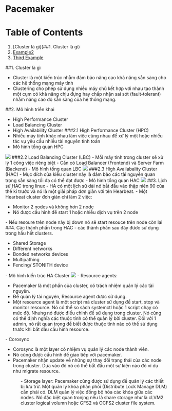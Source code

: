 ﻿Pacemaker
=========

# Table of Contents
1. [Cluster là gì](##1. Cluster là gì)
2. [Example2](#example2)
3. [Third Example](#third-example)


##1. Cluster là gì
- Cluster là một kiến trúc nhằm đảm bảo nâng cao khả năng sẵn sàng cho các hệ thống mạng máy tính
- Clustering cho phép sử dụng nhiều máy chủ kết hợp với nhau tạo thành một cụm có khả năng chịu đựng hay chấp nhận sai sót (fault-tolerant) nhằm nâng cao độ sẵn sàng của hệ thống mạng.

##2. Mô hình triển khai
 - High Performance Cluster
 - Load Balancing Cluster
 - High Availability Cluster
###2.1 High Performance Cluster (HPC)
 - Nhiều máy tính khác nhau làm việc cùng nhau để xử lý một hoặc nhiều tác vụ yêu cầu nhiều tài nguyên tính toán
 - Mô hình tổng quan HPC
<img src="http://imgur.com/yX8ueM8">
###2.2 Load Balancing Cluster (LBC)
 - Mỗi máy tính trong cluster sẽ xử lý 1 công việc riêng biệt
 - Cần có Load Balancer (Frontend) và Server Farm (Backend)
 - Mô hình tổng quan LBC
<img src="http://imgur.com/6uVfBLU">
###2.3 High Availabality Cluster (HAC)
 - Mục đích của kiểu cluster này là đảm bảo các tài nguyên quan trọng sẵn sàng tối đa có thể đạt được
 - Mô hình tổng quan HAC
<img src="http://imgur.com/a/A7OPp">
##3. Lịch sử HAC trong linux
 - HA có một lịch sử dài nó bắt đầu vào thập niên 90 của thế kỉ trước và nó là một giải pháp đơn giản với tên Hearbeat.
 - Một Hearbeat cluster đơn giản chỉ làm 2 việc:
 <ul><li>Monitor 2 nodes và không hơn 2 node</li>
 <li>Nó được cấu   hình để start 1 hoặc nhiều dịch vụ trên 2 node</li> </ul>
 - Nếu resoure trên node này bị down nó sẽ start resouce trên node còn lại
 ##4. Các thành phần trong HAC
 - các thành phần sau đây đươc sử dụng trong hầu hết clusters.
 <ul><li>Shared Storage</li>
 <li>Different networks</li>
 <li>Bonded networks devices</li>
 <li>Multipathing</li>
 <li>Fencing/ STONITH device</li></ul>
 - Mô hình kiến trúc HA Cluster
 <img src="http://imgur.com/a/99gKT">
 - Resource agents:
 <ul><li>Pacemaker là một phần của cluster, có trách nhiệm quản lý các tài nguyên.</li>
 <li>Để quản lý tài nguyên, Resource agent được sử dụng.</li>
 <li>Một resource agent là một script mà cluster sử dụng để start, stop và monitor resource. Nó có thể so sách systemctl hoặc 1 script chạy có mức độ. Nhưng nó được điều chỉnh để sử dụng trong cluster. Nó cũng có thể định nghĩa các thuộc tính có thể quản lý bởi cluster. Đối với 1 admin, nó rất quan trọng để biết được thuộc tính nào có thể sử dụng trước khi bắt đầu cấu hình resource.</li></ul> 
 - Corosync
 <ul><li>Corosync là một layer có nhiệm vụ quản lý các node thành viên.</li>
 <li>Nó cũng được cấu hình để giao tiếp với pacemaker.</li>
 <li>Pacemaker nhận update về những sự thay đổi trạng thái của các node trong cluster. Dựa vào đó nó có thể bắt đầu một sự kiện nào đó ví dụ như migrate resource.</li><ul>
 - Storage layer:
 Pacemaker cũng được sử dụng để quản lý các thiết bị lưu trữ.
 Một quản lý khóa phân phối (Distribute Lock Manage DLM) cần phải có. DLM quản lý việc đồng bộ hóa các khóa giữa các nodes.
 Nó đặc biệt quan tronjng nếu là share storage như là cLVM2 cluster logical volumn hoặc GFS2 và OCFS2 cluster file system.
 

